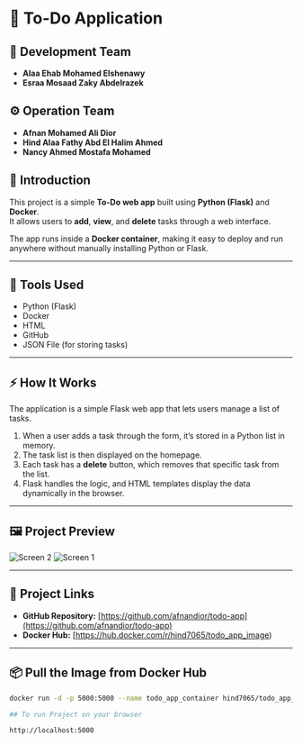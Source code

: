   
# 📝 To-Do Application

## 👥 Development Team
- **Alaa Ehab Mohamed Elshenawy**  
- **Esraa Mosaad Zaky Abdelrazek**

## ⚙️ Operation Team
- **Afnan Mohamed Ali Dior**  
- **Hind Alaa Fathy Abd El Halim Ahmed**  
- **Nancy Ahmed Mostafa Mohamed**
  
## 🚀 Introduction
This project is a simple **To-Do web app** built using **Python (Flask)** and **Docker**.  
It allows users to **add**, **view**, and **delete** tasks through a web interface.  

The app runs inside a **Docker container**, making it easy to deploy and run anywhere without manually installing Python or Flask.

---

## 🧰 Tools Used
- Python (Flask)
- Docker
- HTML
- GitHub
- JSON File (for storing tasks)

---

## ⚡ How It Works
The application is a simple Flask web app that lets users manage a list of tasks.

1. When a user adds a task through the form, it’s stored in a Python list in memory.  
2. The task list is then displayed on the homepage.  
3. Each task has a **delete** button, which removes that specific task from the list.  
4. Flask handles the logic, and HTML templates display the data dynamically in the browser.

---

## 🖼️ Project Preview
![Screen 2](https://raw.githubusercontent.com/afnandior/todo-app/main/screen2.jpeg)
![Screen 1](https://raw.githubusercontent.com/afnandior/todo-app/main/screen1.jpeg)




---

## 🔗 Project Links
- **GitHub Repository:** [https://github.com/afnandior/todo-app](https://github.com/afnandior/todo-app)  
- **Docker Hub:** [https://hub.docker.com/r/hind7065/todo_app_image)

---

## 📦 Pull the Image from Docker Hub
```bash
docker run -d -p 5000:5000 --name todo_app_container hind7065/todo_app_image:1.0

## To run Project on your browser

http://localhost:5000
